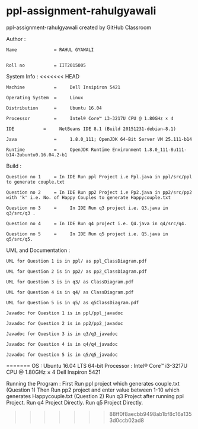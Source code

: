 # ppl-assignment-rahulgyawali
ppl-assignment-rahulgyawali created by GitHub Classroom

Author :


	Name	          =	RAHUL GYAWALI


	Roll no           =	IIT2015005
	
System Info :
<<<<<<< HEAD

	Machine           = 	Dell Insipiron 5421

	Operating System  = 	Linux

	Distribution      = 	Ubuntu 16.04

	Processor         = 	Intel® Core™ i3-3217U CPU @ 1.80GHz × 4 

	IDE 		  = 	NetBeans IDE 8.1 (Build 20151231-debian-8.1)

	Java              = 	1.8.0_111; OpenJDK 64-Bit Server VM 25.111-b14

	Runtime           = 	OpenJDK Runtime Environment 1.8.0_111-8u111-b14-2ubuntu0.16.04.2-b1


Build :

	Question no 1	  =	In IDE Run ppl Project i.e Ppl.java in ppl/src/ppl to generate couple.txt

	Question no 2     =	In IDE Run pp2 Project i.e Pp2.java in pp2/src/pp2 with 'k' i.e. No. of Happy Couples to generate Happycouple.txt

	Question no 3     = 	In IDE Run q3 project i.e. Q3.java in q3/src/q3 .
	
	Question no 4     =	In IDE Run q4 project i.e. Q4.java in q4/src/q4.
	
	Question no 5     =     In IDE Run q5 project i.e. Q5.java in q5/src/q5.


UML and Documentation :

	UML for Question 1 is in ppl/ as ppl_ClassDiagram.pdf

	UML for Question 2 is in pp2/ as pp2_ClassDiagram.pdf
	
	UML for Question 3 is in q3/ as ClassDiagram.pdf
	
	UML for Question 4 is in q4/ as ClassDiagram.pdf
	
	UML for Question 5 is in q5/ as q5ClassDiagram.pdf
	
	Javadoc for Question 1 is in ppl/ppl_javadoc 

	Javadoc for Question 2 is in pp2/pp2_javadoc
	
	Javadoc for Question 3 is in q3/q3_javadoc 

	Javadoc for Question 4 is in q4/q4_javadoc
	
	Javadoc for Question 5 is in q5/q5_javadoc 


=======
    OS : Ubuntu 16.04 LTS 64-bit
    Processor : Intel® Core™ i3-3217U CPU @ 1.80GHz × 4 
    Dell Inspiron 5421

Running the Program :
First Run ppl project which generates couple.txt (Question 1)
Then Run pp2  project and enter value between 1-10  which generates Happycouple.txt (Question 2)
Run q3 Project after running ppl Project.
Run q4 Project Directly.
Run q5 Project Directly.
>>>>>>> 88ff0f8aecbb9498ab1bf8c16a1353d0ccb02ad8
